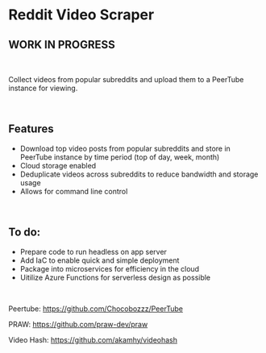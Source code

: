 # Reddit Video Scraper
## WORK IN PROGRESS

</br>

Collect videos from popular subreddits and upload them to a PeerTube instance for viewing.

</br>

## Features

- Download top video posts from popular subreddits and store in PeerTube instance by time period (top of day, week, month)
- Cloud storage enabled
- Deduplicate videos across subreddits to reduce bandwidth and storage usage
- Allows for command line control

</br>

## To do:

- Prepare code to run headless on app server
- Add IaC to enable quick and simple deployment
- Package into microservices for efficiency in the cloud
- Uitilize Azure Functions for serverless design as possible

</br>

Peertube: https://github.com/Chocobozzz/PeerTube

PRAW: https://github.com/praw-dev/praw

Video Hash: https://github.com/akamhy/videohash

</br>